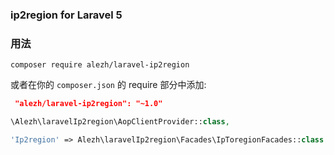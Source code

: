 ### ip2region for Laravel 5

### 用法

```
composer require alezh/laravel-ip2region
```

或者在你的 `composer.json` 的 require 部分中添加:
```json
 "alezh/laravel-ip2region": "~1.0"
```

```php
\Alezh\laravelIp2region\AopClientProvider::class,
```
```php
'Ip2region' => Alezh\laravelIp2region\Facades\IpToregionFacades::class
```
